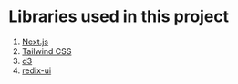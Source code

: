 # Libraries used in this project

1. [Next.js](https://nextjs.org/)
2. [Tailwind CSS](https://tailwindcss.com/)
3. [d3](https://d3js.org/)
4. [redix-ui](https://radix-ui.com/)
